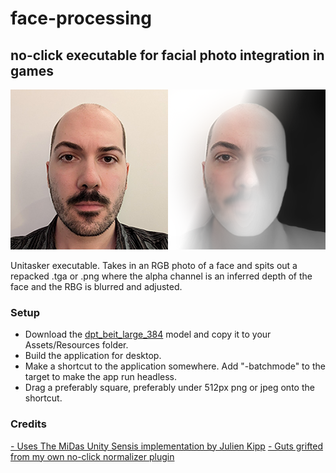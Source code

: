 # face-processing
## no-click executable for facial photo integration in games 

![header](images/header.png)

Unitasker executable. Takes in an RGB photo of a face and spits out a repacked .tga or .png where the alpha channel is an inferred depth of the face and the RBG is blurred and adjusted.

### Setup

- Download the [dpt_beit_large_384](https://docs.doji-tech.com/com.doji.midas/manual/models.html) model and copy it to your Assets/Resources folder. 
- Build the application for desktop.
- Make a shortcut to the application somewhere. Add "-batchmode" to the target to make the app run headless.
- Drag a preferably square, preferably under 512px png or jpeg  onto the shortcut.

### Credits

[- Uses The MiDas Unity Sensis implementation by Julien Kipp](https://github.com/julienkay/com.doji.midas)
[- Guts grifted from my own no-click normalizer plugin](https://github.com/alexismorin/Normalize)